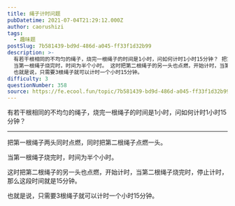 ```yaml
---
title: 绳子计时问题
pubDatetime: 2021-07-04T21:29:12.000Z
author: caorushizi
tags:
  - 趣味题
postSlug: 7b581439-bd9d-486d-a045-ff33f1d32b99
description: >-
  有若干根相同的不均匀的绳子，烧完一根绳子的时间是1小时，问如何计时1小时15分钟？ 把第一根绳子两头同时点燃，同时把第二根绳子点燃一头。
  当第一根绳子烧完时，时间为半个小时。 这时把第二根绳子的另一头也点燃，开始计时，当第二根绳子烧完时，停止计时，那么这段时间就是15分钟。
  也就是说，只需要3根绳子就可以计时一个小时15分钟。 
difficulty: 3
questionNumber: 358
source: https://fe.ecool.fun/topic/7b581439-bd9d-486d-a045-ff33f1d32b99
---
```


有若干根相同的不均匀的绳子，烧完一根绳子的时间是1小时，问如何计时1小时15分钟？

---

把第一根绳子两头同时点燃，同时把第二根绳子点燃一头。

当第一根绳子烧完时，时间为半个小时。

这时把第二根绳子的另一头也点燃，开始计时，当第二根绳子烧完时，停止计时，那么这段时间就是15分钟。

也就是说，只需要3根绳子就可以计时一个小时15分钟。
